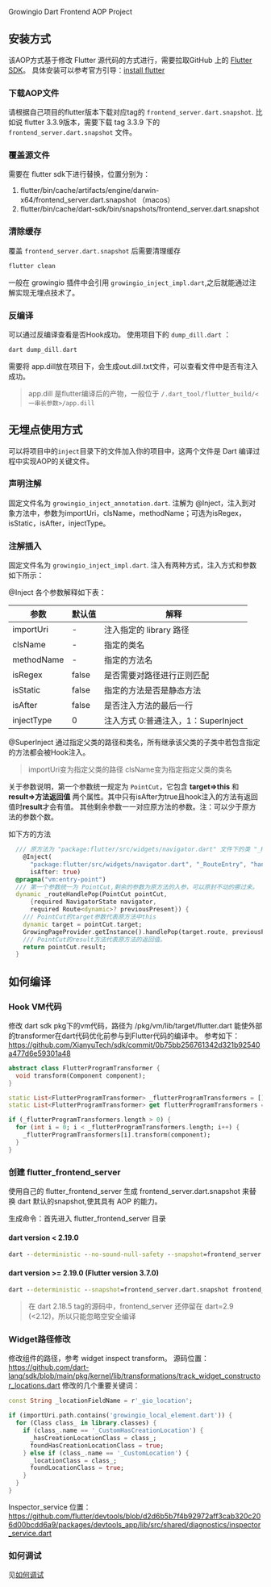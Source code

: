 Growingio Dart Frontend AOP Project

## 安装方式

该AOP方式基于修改 Flutter 源代码的方式进行，需要拉取GitHub 上的 [Flutter SDK](https://github.com/flutter/flutter)。
具体安装可以参考官方引导：[install flutter](https://docs.flutter.dev/get-started/install/macos#downloading-straight-from-github-instead-of-using-an-archive)

### 下载AOP文件
请根据自己项目的flutter版本下载对应tag的 `frontend_server.dart.snapshot`.
比如说 flutter 3.3.9版本，需要下载 tag 3.3.9 下的 `frontend_server.dart.snapshot` 文件。

### 覆盖源文件
需要在 flutter sdk下进行替换，位置分别为：
1. flutter/bin/cache/artifacts/engine/darwin-x64/frontend_server.dart.snapshot （macos）
2. flutter/bin/cache/dart-sdk/bin/snapshots/frontend_server.dart.snapshot

### 清除缓存
覆盖 `frontend_server.dart.snapshot` 后需要清理缓存
```cmd
flutter clean
```
一般在 growingio 插件中会引用 `growingio_inject_impl.dart`,之后就能通过注解实现无埋点技术了。

### 反编译
可以通过反编译查看是否Hook成功。
使用项目下的 `dump_dill.dart` ：

```dart
dart dump_dill.dart 
```

需要将 app.dill放在项目下，会生成out.dill.txt文件，可以查看文件中是否有注入成功。

> app.dill 是flutter编译后的产物，一般位于 `/.dart_tool/flutter_build/<一串长参数>/app.dill`

## 无埋点使用方式

可以将项目中的`inject`目录下的文件加入你的项目中，这两个文件是 Dart 编译过程中实现AOP的关键文件。

### 声明注解
固定文件名为 `growingio_inject_annotation.dart`. 
注解为 @Inject，注入到对象方法中，参数为importUri，clsName，methodName；可选为isRegex，isStatic，isAfter，injectType。

### 注解插入
固定文件名为 `growingio_inject_impl.dart`.
注入有两种方式，注入方式和参数如下所示：

@Inject 各个参数解释如下表：

|  参数   |  默认值  | 解释 |
| ----  | ---- | ---- |
| importUri  | - | 注入指定的 library 路径 |
| clsName  | - | 指定的类名 |
| methodName | - | 指定的方法名 |
| isRegex | false | 是否需要对路径进行正则匹配 | 
| isStatic | false | 指定的方法是否是静态方法 |
| isAfter | false | 是否注入方法的最后一行 |
| injectType | 0 | 注入方式 0:普通注入，1：SuperInject |

@SuperInject 通过指定父类的路径和类名，所有继承该父类的子类中若包含指定的方法都会被Hook注入。
> importUri变为指定父类的路径 clsName变为指定指定父类的类名

关于参数说明，第一个参数统一规定为 `PointCut`，它包含 **target=>this** 和 **result=>方法返回值** 两个属性。其中只有isAfter为true且hook注入的方法有返回值时**result**才会有值。
其他剩余参数一一对应原方法的参数。注：可以少于原方法的参数个数。

如下方的方法
```dart
  /// 原方法为 "package:flutter/src/widgets/navigator.dart" 文件下的类 "_RouteEntry"的"handlePop"方法。
    @Inject(
      "package:flutter/src/widgets/navigator.dart", "_RouteEntry", "handlePop",
      isAfter: true)
  @pragma("vm:entry-point")
  /// 第一个参数统一为 PointCut,剩余的参数为原方法的入参，可以原封不动的挪过来。
  dynamic _routeHandlePop(PointCut pointCut,
      {required NavigatorState navigator,
      required Route<dynamic>? previousPresent}) {
    /// PointCut的target参数代表原方法中this
    dynamic target = pointCut.target;
    GrowingPageProvider.getInstance().handlePop(target.route, previousPresent);
    /// PointCut的result方法代表原方法的返回值。
    return pointCut.result;
  }
```

## 如何编译

### Hook VM代码
修改 dart sdk pkg下的vm代码，路径为 <dart sdk>/pkg/vm/lib/target/flutter.dart
能使外部的transformer在dart代码优化前参与到Flutter代码的编译中。
参考如下：https://github.com/XianyuTech/sdk/commit/0b75bb256761342d321b92540a477d6e59301a48
```dart
abstract class FlutterProgramTransformer {
  void transform(Component component);
}

static List<FlutterProgramTransformer> _flutterProgramTransformers = [];
static List<FlutterProgramTransformer> get flutterProgramTransformers => _flutterProgramTransformers;

if (_flutterProgramTransformers.length > 0) {
  for (int i = 0; i < _flutterProgramTransformers.length; i++) {
    _flutterProgramTransformers[i].transform(component);
  }
}
```

### 创建 flutter_frontend_server
使用自己的 flutter_frontend_server 生成 frontend_server.dart.snapshot 来替换 dart 默认的snapshot,使其具有 AOP 的能力。

生成命令：首先进入 flutter_frontend_server 目录
#### dart version < 2.19.0

```cmd
dart --deterministic --no-sound-null-safety --snapshot=frontend_server.dart.snapshot frontend_server_starter.dart
```
#### dart version >= 2.19.0 (Flutter version 3.7.0)

```cmd
dart --deterministic --snapshot=frontend_server.dart.snapshot frontend_server_starter.dart
```
> 在 dart 2.18.5 tag的源码中，frontend_server 还停留在 dart=2.9 (<2.12)，所以只能忽略空安全编译


### Widget路径修改
修改组件的路径，参考 widget inspect transform。
源码位置：https://github.com/dart-lang/sdk/blob/main/pkg/kernel/lib/transformations/track_widget_constructor_locations.dart
修改的几个重要关键词：
```dart
const String _locationFieldName = r'_gio_location';

if (importUri.path.contains('growingio_local_element.dart')) {
  for (Class class_ in library.classes) {
    if (class_.name == '_CustomHasCreationLocation') {
      _hasCreationLocationClass = class_;
      foundHasCreationLocationClass = true;
    } else if (class_.name == '_CustomLocation') {
      _locationClass = class_;
      foundLocationClass = true;
    }
  }
}
```
Inspector_service 位置：https://github.com/flutter/devtools/blob/d2d6b5b7f4b92972aff3cab320c206d00bcdd6a9/packages/devtools_app/lib/src/shared/diagnostics/inspector_service.dart

### 如何调试

见[如何调试](docs/如何调试.md)